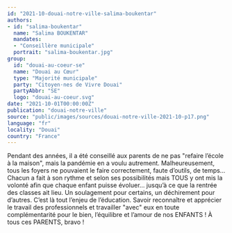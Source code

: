 ```yaml
---
id: "2021-10-douai-notre-ville-salima-boukentar"
authors:
- id: "salima-boukentar"
  name: "Salima BOUKENTAR"
  mandates: 
  - "Conseillère municipale"
  portrait: "salima-boukentar.jpg"
group:
  id: "douai-au-coeur-se"
  name: "Douai au Cœur"
  type: "Majorité municipale"
  party: "Citoyen·nes de Vivre Douai"
  partyAbbr: "SE"
  logo: "douai-au-coeur.svg"
date: "2021-10-01T00:00:00Z"
publication: "douai-notre-ville"
source: "public/images/sources/douai-notre-ville-2021-10-p17.png"
language: "fr"
locality: "Douai"
country: "France"
---
```


Pendant des années, il a été conseillé aux parents de ne pas "refaire l’école à la maison", mais la pandémie en a voulu autrement. Malheureusement, tous les foyers ne pouvaient le faire correctement, faute d’outils, de temps… Chacun a fait à son rythme et selon ses possibilités mais TOUS y ont mis la volonté afin que chaque enfant puisse évoluer… jusqu’à ce que la rentrée des classes ait lieu. Un soulagement pour certains, un déchirement pour d’autres. C’est là tout l’enjeu de l’éducation. Savoir reconnaître et apprécier le travail des professionnels et travailler "avec" eux en toute complémentarité pour le bien, l’équilibre et l’amour de nos ENFANTS ! À tous ces PARENTS, bravo !
